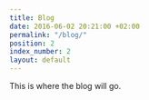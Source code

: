```yaml
---
title: Blog
date: 2016-06-02 20:21:00 +02:00
permalink: "/blog/"
position: 2
index_number: 2
layout: default
---
```


This is where the blog will go.

